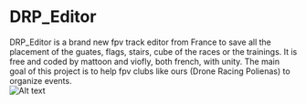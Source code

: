 # DRP_Editor
DRP_Editor is a brand new fpv track editor from France to save all the placement of the guates, flags, stairs, cube of the races or the trainings. It is free and coded by mattoon and viofly, both french, with unity. The main goal of this project is to help fpv clubs like ours (Drone Racing Polienas) to organize events.  
![Alt text](C:/Users/roche/Documents/GitHub/DRP_Editor)